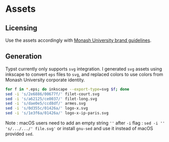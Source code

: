 # Assets

## Licensing

Use the assets accordingly with [Monash University brand guidelines](https://www.monash.edu/__data/assets/pdf_file/0003/1430493/Monash-Brand-Guidelines.pdf).

## Generation

Typst currently only supports `svg` integration. I generated `svg` assets using inkscape to convert `eps` files to `svg`, and replaced colors to use colors from Monash University corporate identity.

```bash
for f in *.eps; do inkscape --export-type=svg $f; done
sed -i 's/2e6886/00677f/' filet-court.svg
sed -i 's/a62125/ce0037/' filet-long.svg
sed -i 's/dae0e5/ccd8df/' armes.svg
sed -i 's/0d355c/01426a/' logo-x.svg
sed -i 's/1e3f6a/01426a/' logo-x-ip-paris.svg
```

Note : macOS users need to add an empty string `''` after `-i` flag : `sed -i '' 's/.../.../' file.svg'` or install `gnu-sed` and use it instead of macOS provided `sed`.
